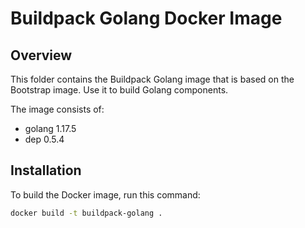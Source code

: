 # Buildpack Golang Docker Image

## Overview

This folder contains the Buildpack Golang image that is based on the Bootstrap image. Use it to build Golang components.

The image consists of:

- golang 1.17.5
- dep 0.5.4

## Installation

To build the Docker image, run this command:

```bash
docker build -t buildpack-golang .
```
